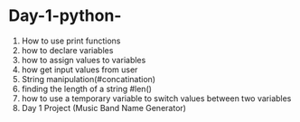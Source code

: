 # Day-1-python-
1. How to use print functions
2. how to declare variables
3. how to assign values to variables
4. how get input values from user
5. String manipulation(#concatination)
6. finding the length of a string #len()
7. how to use a temporary variable to switch values between two variables
8. Day 1 Project (Music Band Name Generator)
